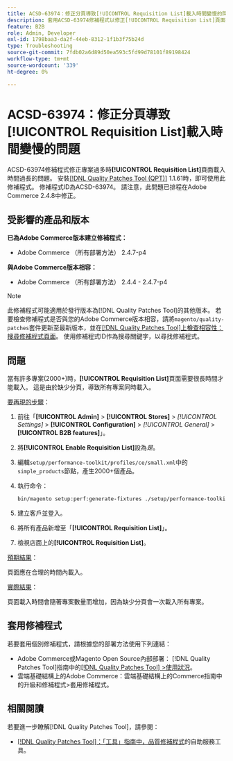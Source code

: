 ```yaml
---
title: ACSD-63974：修正分頁導致[!UICONTROL Requisition List]載入時間變慢的問題
description: 套用ACSD-63974修補程式以修正[!UICONTROL Requisition List]頁面有太多專案時需花很長時間載入的問題。
feature: B2B
role: Admin, Developer
exl-id: 1798baa3-da2f-44eb-8312-1f1b3f75b24d
type: Troubleshooting
source-git-commit: 7fdb02a6d89d50ea593c5fd99d78101f89198424
workflow-type: tm+mt
source-wordcount: '339'
ht-degree: 0%

---
```


# ACSD-63974：修正分頁導致[!UICONTROL Requisition List]載入時間變慢的問題

ACSD-63974修補程式修正專案過多時&#x200B;**[!UICONTROL Requisition List]**&#x200B;頁面載入時間過長的問題。 安裝[[!DNL Quality Patches Tool (QPT)]](/help/tools/quality-patches-tool/quality-patches-tool-to-self-serve-quality-patches.md) 1.1.61時，即可使用此修補程式。 修補程式ID為ACSD-63974。 請注意，此問題已排程在Adobe Commerce 2.4.8中修正。

## 受影響的產品和版本

**已為Adobe Commerce版本建立修補程式：**

* Adobe Commerce （所有部署方法） 2.4.7-p4

**與Adobe Commerce版本相容：**

* Adobe Commerce （所有部署方法） 2.4.4 - 2.4.7-p4

>[!NOTE]
>
>此修補程式可能適用於發行版本為[!DNL Quality Patches Tool]的其他版本。 若要檢查修補程式是否與您的Adobe Commerce版本相容，請將`magento/quality-patches`套件更新至最新版本，並在[[!DNL Quality Patches Tool]上檢查相容性：搜尋修補程式頁面](https://experienceleague.adobe.com/tools/commerce-quality-patches/index.html)。 使用修補程式ID作為搜尋關鍵字，以尋找修補程式。

## 問題

當有許多專案(2000+)時，**[!UICONTROL Requisition List]**&#x200B;頁面需要很長時間才能載入。 這是由於缺少分頁，導致所有專案同時載入。

<u>要再現的步驟</u>：

1. 前往「**[!UICONTROL Admin]** > **[!UICONTROL Stores]** > *[!UICONTROL Settings]* > **[!UICONTROL Configuration]** > *[!UICONTROL General]* > **[!UICONTROL B2B features]**」。
1. 將&#x200B;**[!UICONTROL Enable Requisition List]**&#x200B;設為&#x200B;*是*。
1. 編輯`setup/performance-toolkit/profiles/ce/small.xml`中的`simple_products`節點，產生2000+個產品。
1. 執行命令：

   ```bash
   bin/magento setup:perf:generate-fixtures ./setup/performance-toolkit/profiles/ce/small.xml
   ```

1. 建立客戶並登入。
1. 將所有產品新增至「**[!UICONTROL Requisition List]**」。
1. 檢視店面上的&#x200B;**[!UICONTROL Requisition List]**。


<u>預期結果</u>：

頁面應在合理的時間內載入。


<u>實際結果</u>：

頁面載入時間會隨著專案數量而增加，因為缺少分頁會一次載入所有專案。

## 套用修補程式

若要套用個別修補程式，請根據您的部署方法使用下列連結：

* Adobe Commerce或Magento Open Source內部部署： [!DNL Quality Patches Tool]指南中的[[!DNL Quality Patches Tool] >使用狀況](/help/tools/quality-patches-tool/usage.md)。
* 雲端基礎結構上的Adobe Commerce：雲端基礎結構上的Commerce指南中的升級和修補程式>套用修補程式。

## 相關閱讀

若要進一步瞭解[!DNL Quality Patches Tool]，請參閱：

* [[!DNL Quality Patches Tool]：「工具」指南中，品質修補程式](/help/tools/quality-patches-tool/quality-patches-tool-to-self-serve-quality-patches.md)的自助服務工具。
